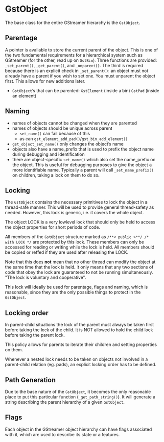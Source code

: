 # GstObject

The base class for the entire GStreamer hierarchy is the `GstObject`.

## Parentage

A pointer is available to store the current parent of the object. This
is one of the two fundamental requirements for a hierarchical system
such as GStreamer (for the other, read up on `GstBin`). Three functions
are provided: `_set_parent()`, `_get_parent()`, and `_unparent()`. The
third is required because there is an explicit check in `_set_parent()`:
an object must not already have a parent if you wish to set one. You
must unparent the object first. This allows for new additions later.

  - `GstObject`’s that can be parented: `GstElement` (inside a bin) `GstPad` (inside an element)

## Naming

- names of objects cannot be changed when they are parented
- names of objects should be unique across parent
    - `set_name()` can fail because of this
    - as can `gst_element_add_pad()`/`gst_bin_add_element()`
- `gst_object_set_name()` only changes the object’s name
- objects also have a name_prefix that is used to prefix the object
name during debugging and identification
- there are object-specific `set_name()` which also set the
name_prefix on the object. This is useful for debugging purposes to
give the object a more identifiable name. Typically a parent will
call `_set_name_prefix()` on children, taking a lock on them to do
so.

## Locking

The `GstObject` contains the necessary primitives to lock the object in a
thread-safe manner. This will be used to provide general thread-safety
as needed. However, this lock is generic, i.e. it covers the whole
object.

The object LOCK is a very lowlevel lock that should only be held to
access the object properties for short periods of code.

All members of the `GstObject` structure marked as `/**< public >**/ /*
with LOCK */` are protected by this lock. These members can only be
accessed for reading or writing while the lock is held. All members
should be copied or reffed if they are used after releasing the LOCK.

Note that this does **not** mean that no other thread can modify the
object at the same time that the lock is held. It only means that any
two sections of code that obey the lock are guaranteed to not be running
simultaneously. "The lock is voluntary and cooperative".

This lock will ideally be used for parentage, flags and naming, which is
reasonable, since they are the only possible things to protect in the
`GstObject`.

## Locking order

In parent-child situations the lock of the parent must always be taken
first before taking the lock of the child. It is NOT allowed to hold the
child lock before taking the parent lock.

This policy allows for parents to iterate their children and setting
properties on them.

Whenever a nested lock needs to be taken on objects not involved in a
parent-child relation (eg. pads), an explicit locking order has to be
defined.

## Path Generation

Due to the base nature of the `GstObject`, it becomes the only reasonable
place to put this particular function (`_get_path_string()`). It will
generate a string describing the parent hierarchy of a given `GstObject`.

## Flags

Each object in the GStreamer object hierarchy can have flags associated
with it, which are used to describe its state or a features.

